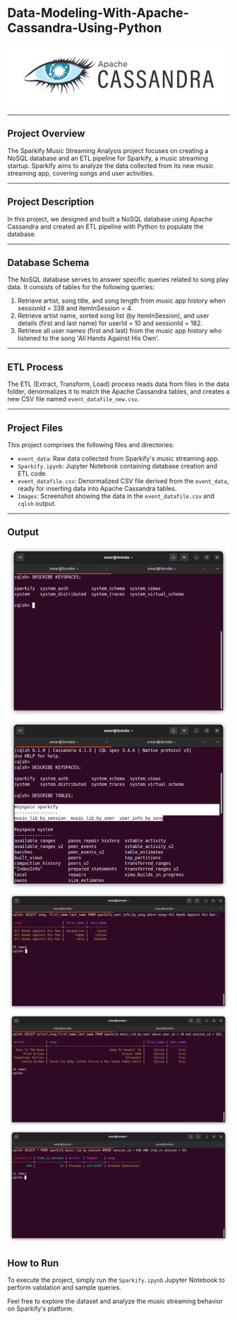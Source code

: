 # Data-Modeling-With-Apache-Cassandra-Using-Python

![cassandra](https://github.com/3amory99/Data-Modeling-With-Apache-Cassandra-Using-Python/blob/master/Images/1642449715141.png)

---

## Project Overview

The Sparkify Music Streaming Analysis project focuses on creating a NoSQL database and an ETL pipeline for Sparkify, a music streaming startup. Sparkify aims to analyze the data collected from its new music streaming app, covering songs and user activities.

---

## Project Description

In this project, we designed and built a NoSQL database using Apache Cassandra and created an ETL pipeline with Python to populate the database.

---

## Database Schema

The NoSQL database serves to answer specific queries related to song play data. It consists of tables for the following queries:

1. Retrieve artist, song title, and song length from music app history when sessionId = 338 and itemInSession = 4.
2. Retrieve artist name, sorted song list (by itemInSession), and user details (first and last name) for userId = 10 and sessionId = 182.
3. Retrieve all user names (first and last) from the music app history who listened to the song 'All Hands Against His Own'.

---

## ETL Process

The ETL (Extract, Transform, Load) process reads data from files in the data folder, denormalizes it to match the Apache Cassandra tables, and creates a new CSV file named `event_datafile_new.csv`.

---

## Project Files

This project comprises the following files and directories:

- `event_data`: Raw data collected from Sparkify's music streaming app.
- `Sparkify.ipynb`: Jupyter Notebook containing database creation and ETL code.
- `event_datafile.csv`: Denormalized CSV file derived from the `event_data`, ready for inserting data into Apache Cassandra tables.
- `Images`: Screenshot showing the data in the `event_datafile.csv` and `cqlsh` output.

---

## Output

![out1](https://github.com/3amory99/Data-Modeling-With-Apache-Cassandra-Using-Python/blob/master/Images/Screenshot%20from%202023-10-20%2016-06-05.png)
![out2](https://github.com/3amory99/Data-Modeling-With-Apache-Cassandra-Using-Python/blob/master/Images/Screenshot%20from%202023-10-20%2016-06-42.png)
![out3](https://github.com/3amory99/Data-Modeling-With-Apache-Cassandra-Using-Python/blob/master/Images/Screenshot%20from%202023-10-20%2016-08-35.png)
![out4](https://github.com/3amory99/Data-Modeling-With-Apache-Cassandra-Using-Python/blob/master/Images/Screenshot%20from%202023-10-20%2016-09-39.png)
![out5](https://github.com/3amory99/Data-Modeling-With-Apache-Cassandra-Using-Python/blob/master/Images/Screenshot%20from%202023-10-20%2016-10-13.png)


## How to Run

To execute the project, simply run the `Sparkify.ipynb` Jupyter Notebook to perform validation and sample queries.

Feel free to explore the dataset and analyze the music streaming behavior on Sparkify's platform.
